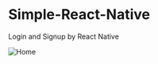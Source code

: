 # Simple-React-Native
Login and Signup by React Native

![Home](https://github.com/ZyadBahaa21/Simple-React-Native/1.png?raw=true)
